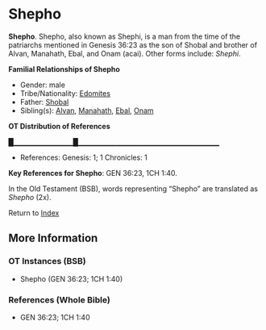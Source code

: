 # Shepho
**Shepho**. 
Shepho, also known as Shephi, is a man from the time of the patriarchs mentioned in Genesis 36:23 as the son of Shobal and brother of Alvan, Manahath, Ebal, and Onam (acai). 
Other forms include: 
*Shephi*. 




**Familial Relationships of Shepho**


* Gender: male
* Tribe/Nationality: [Edomites](../../../groups/md/acai/Edom.md)
* Father: [Shobal](Shobal.md)
* Sibling(s): [Alvan](Alvan.md), [Manahath](Manahath.md), [Ebal](Ebal.md), [Onam](Onam.md)


**OT Distribution of References**

█▁▁▁▁▁▁▁▁▁▁▁█▁▁▁▁▁▁▁▁▁▁▁▁▁▁▁▁▁▁▁▁▁▁▁▁▁▁
* References: Genesis: 1; 1 Chronicles: 1



**Key References for Shepho**: 
GEN 36:23, 1CH 1:40. 


In the Old Testament (BSB), words representing “Shepho” are translated as 
*Shepho* (2x). 




Return to [Index](00-Index.md)

## More Information

### OT Instances (BSB)

* Shepho (GEN 36:23; 1CH 1:40)



### References (Whole Bible)

* GEN 36:23; 1CH 1:40



